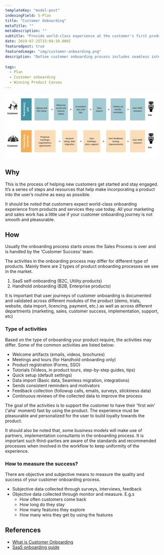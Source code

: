 ```yaml
---
templateKey: "model-post"
indexingField: 5-Plan
title: "Customer Onboarding"
metaTitle: ""
metaDescription: ""
subtitle: "Provide world-class experience at the customer's first product touch-point"
date: 2019-07-25T15:04:10.000Z
featuredpost: true
featuredimage: "img/customer-onboarding.png"
description: "Define customer onboarding process includes seamless integration across modules such as websites, demos, trials, licensing, payments, data migrations, resource provisioning, etc."

tags:
  - Plan
  - Customer onboarding
  - Winning Product Canvas
---
```


![Customer Onboarding](/img/customer-onboarding.png)

## Why

This is the process of helping new customers get started and stay engaged. It’s a series of steps and resources that help make incorporating a product into the user’s routine as easy as possible. 

It should be noted that customers expect world-class onboarding experience from products and services they use today. All your marketing and sales work has a little use if your customer onboarding journey is not smooth and pleasurable. 

## How

Usually the onboarding process starts onces the Sales Process is over and is handled by the 'Customer Success' team.

The activities in the onboarding process may differ for different type of products. Mainly there are 2 types of product onboarding processes we see in the market.

1. SaaS self-onboarding (B2C, Utility products)
2. Handhold onboarding (B2B, Enterprise products)

It is important that user journeys of customer onboarding is documented and validated across different modules of the product (demo, trials, website, data import, licencing, payment, etc.) as well as across different departments (marketing, sales, customer success, implementation, support, etc)

### Type of activities

Based on the type of onboarding your product require, the activities may differ. Some of the common activities are listed below:
 - Welcome artifacts (emails, videos, brochures)
 - Meetings and tours (for Handhold onboarding only)
 - Product registration (Forms, SSO)
 - Tutorials (Videos, in product tours, step-by-step guides, tips)
 - Quick setup (default settings)
 - Data import (Basic data, Seamless migration, integrations)
 - Sends consistent reminders and motivators
 - Feedback collection (followup calls, emails, surveys, stickiness data)
 - Continuous reviews of the collected data to improve the process

The goal of the activities is to support the customer to have their 'first win' ('aha' moment) fast by using the product. The experience must be pleasurable and personalized for the user to build loyalty towards the product.

It should also be noted that, some business models will make use of partners, implementation consultants in the onboarding process. It is important such third-parties are aware of the standards and recommended processes when involved in the workflow to keep uniformity of the experience.

### How to measure the success?
There are objective and subjective means to measure the quality and success of your customer onboarding process.
 - Subjective data collected through surveys, interviews, feedback 
 - Objective data collected through monitor and measure. E.g.s
   - How often customers come back
   - How long do they stay
   - How many features they explore
   - How many wins they get by using the features

## References
 - [What is Customer Onboarding](https://tallyfy.com/definition-customer-onboarding/)
 - [SaaS onboarding guide](https://blog.chartmogul.com/a-guide-to-saas-customer-onboarding/)
